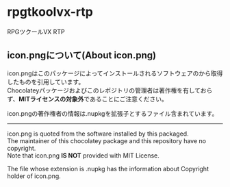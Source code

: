 # rpgtkoolvx-rtp
RPGツクールVX RTP

## icon.pngについて(About icon.png)
icon.pngはこのパッケージによってインストールされるソフトウェアのから取得したものを引用しています。  
Chocolateyパッケージおよびこのレポジトリの管理者は著作権を有しておらず、**MITライセンスの対象外**であることにご注意ください。

icon.pngの著作権者の情報は.nupkgを拡張子とするファイル含まれています。

-----
icon.png is quoted from the software installed by this packaged.  
The maintainer of this chocolatey package and this repository have no copyright.  
Note that icon.png **IS NOT** provided with MIT License.

The file whose extension is .nupkg has the information about Copyright holder of icon.png.